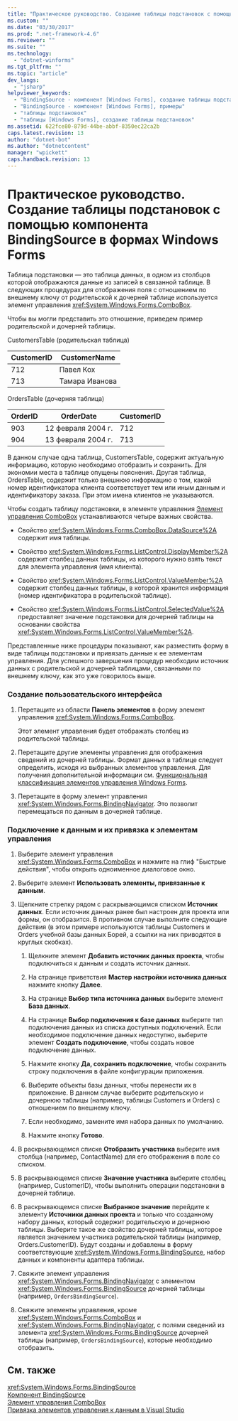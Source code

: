 ```yaml
---
title: "Практическое руководство. Создание таблицы подстановок с помощью компонента BindingSource в формах Windows Forms | Microsoft Docs"
ms.custom: ""
ms.date: "03/30/2017"
ms.prod: ".net-framework-4.6"
ms.reviewer: ""
ms.suite: ""
ms.technology: 
  - "dotnet-winforms"
ms.tgt_pltfrm: ""
ms.topic: "article"
dev_langs: 
  - "jsharp"
helpviewer_keywords: 
  - "BindingSource - компонент [Windows Forms], создание таблицы подстановок"
  - "BindingSource - компонент [Windows Forms], примеры"
  - "таблицы подстановок"
  - "таблицы [Windows Forms], создание таблицы подстановок"
ms.assetid: 622fce80-879d-44be-abbf-8350ec22ca2b
caps.latest.revision: 13
author: "dotnet-bot"
ms.author: "dotnetcontent"
manager: "wpickett"
caps.handback.revision: 13
---
```

# Практическое руководство. Создание таблицы подстановок с помощью компонента BindingSource в формах Windows Forms
Таблица подстановки — это таблица данных, в одном из столбцов которой отображаются данные из записей в связанной таблице.  В следующих процедурах для отображения поля с отношением по внешнему ключу от родительской к дочерней таблице используется элемент управления <xref:System.Windows.Forms.ComboBox>.  
  
 Чтобы вы могли представить это отношение, приведем пример родительской и дочерней таблицы.  
  
 CustomersTable \(родительская таблица\)  
  
|CustomerID|CustomerName|  
|----------------|------------------|  
|712|Павел Кох|  
|713|Тамара Иванова|  
  
 OrdersTable \(дочерняя таблица\)  
  
|OrderID|OrderDate|CustomerID|  
|-------------|---------------|----------------|  
|903|12 февраля 2004 г.|712|  
|904|13 февраля 2004 г.|713|  
  
 В данном случае одна таблица, CustomersTable, содержит актуальную информацию, которую необходимо отобразить и сохранить.  Для экономии места в таблице опущены пояснения.  Другая таблица, OrdersTable, содержит только внешнюю информацию о том, какой номер идентификатора клиента соответствует тем или иным данным и идентификатору заказа.  При этом имена клиентов не указываются.  
  
 Чтобы создать таблицу подстановки, в элементе управления [Элемент управления ComboBox](../../../../docs/framework/winforms/controls/combobox-control-windows-forms.md) устанавливаются четыре важных свойства.  
  
-   Свойство <xref:System.Windows.Forms.ComboBox.DataSource%2A> содержит имя таблицы.  
  
-   Свойство <xref:System.Windows.Forms.ListControl.DisplayMember%2A> содержит столбец данных таблицы, из которого нужно взять текст для элемента управления \(имя клиента\).  
  
-   Свойство <xref:System.Windows.Forms.ListControl.ValueMember%2A> содержит столбец данных таблицы, в которой хранится информация \(номер идентификатора в родительской таблице\).  
  
-   Свойство <xref:System.Windows.Forms.ListControl.SelectedValue%2A> предоставляет значение подстановки для дочерней таблицы на основании свойства <xref:System.Windows.Forms.ListControl.ValueMember%2A>.  
  
 Представленные ниже процедуры показывают, как разместить форму в виде таблицы подстановки и привязать данные к ее элементам управления.  Для успешного завершения процедур необходим источник данных с родительской и дочерней таблицами, связанными по внешнему ключу, как это уже говорилось выше.  
  
### Создание пользовательского интерфейса  
  
1.  Перетащите из области **Панель элементов** в форму элемент управления <xref:System.Windows.Forms.ComboBox>.  
  
     Этот элемент управления будет отображать столбец из родительской таблицы.  
  
2.  Перетащите другие элементы управления для отображения сведений из дочерней таблицы.  Формат данных в таблице следует определить, исходя из выбранных элементов управления.  Для получения дополнительной информации см. [Функциональная классификация элементов управления Windows Forms](../../../../docs/framework/winforms/controls/windows-forms-controls-by-function.md).  
  
3.  Перетащите в форму элемент управления <xref:System.Windows.Forms.BindingNavigator>. Это позволит перемещаться по данным в дочерней таблице.  
  
### Подключение к данным и их привязка к элементам управления  
  
1.  Выберите элемент управления <xref:System.Windows.Forms.ComboBox> и нажмите на глиф "Быстрые действия", чтобы открыть одноименное диалоговое окно.  
  
2.  Выберите элемент **Использовать элементы, привязанные к данным**.  
  
3.  Щелкните стрелку рядом с раскрывающимся списком **Источник данных**.  Если источник данных ранее был настроен для проекта или формы, он отобразится. В противном случае выполните следующие действия \(в этом примере используются таблицы Customers и Orders учебной базы данных Борей, а ссылки на них приводятся в круглых скобках\).  
  
    1.  Щелкните элемент **Добавить источник данных проекта**, чтобы подключиться к данным и создать источник данных.  
  
    2.  На странице приветствия **Мастер настройки источника данных** нажмите кнопку **Далее**.  
  
    3.  На странице **Выбор типа источника данных** выберите элемент **База данных**.  
  
    4.  На странице **Выбор подключения к базе данных** выберите тип подключения данных из списка доступных подключений.  Если необходимое подключение данных недоступно, выберите элемент **Создать подключение**, чтобы создать новое подключение данных.  
  
    5.  Нажмите кнопку **Да, сохранить подключение**, чтобы сохранить строку подключения в файле конфигурации приложения.  
  
    6.  Выберите объекты базы данных, чтобы перенести их в приложение.  В данном случае выберите родительскую и дочернюю таблицы \(например, таблицы Customers и Orders\) с отношением по внешнему ключу.  
  
    7.  Если необходимо, замените имя набора данных по умолчанию.  
  
    8.  Нажмите кнопку **Готово**.  
  
4.  В раскрывающемся списке **Отобразить участника** выберите имя столбца \(например, ContactName\) для его отображения в поле со списком.  
  
5.  В раскрывающемся списке **Значение участника** выберите столбец \(например, CustomerID\), чтобы выполнить операции подстановки в дочерней таблице.  
  
6.  В раскрывающемся списке **Выбранное значение** перейдите к элементу **Источники данных проекта** и только что созданному набору данных, который содержит родительскую и дочернюю таблицы.  Выберите такое же свойство дочерней таблицы, которое является значением участника родительской таблицы \(например, Orders.CustomerID\).  Будут созданы и добавлены в форму соответствующие <xref:System.Windows.Forms.BindingSource>, набор данных и компоненты адаптера таблицы.  
  
7.  Свяжите элемент управления <xref:System.Windows.Forms.BindingNavigator> с элементом <xref:System.Windows.Forms.BindingSource> дочерней таблицы \(например, `OrdersBindingSource`\).  
  
8.  Свяжите элементы управления, кроме <xref:System.Windows.Forms.ComboBox> и <xref:System.Windows.Forms.BindingNavigator>, с полями сведений из элемента <xref:System.Windows.Forms.BindingSource> дочерней таблицы \(например, `OrdersBindingSource`\), которые необходимо отобразить.  
  
## См. также  
 <xref:System.Windows.Forms.BindingSource>   
 [Компонент BindingSource](../../../../docs/framework/winforms/controls/bindingsource-component.md)   
 [Элемент управления ComboBox](../../../../docs/framework/winforms/controls/combobox-control-windows-forms.md)   
 [Привязка элементов управления к данным в Visual Studio](../Topic/Bind%20controls%20to%20data%20in%20Visual%20Studio.md)